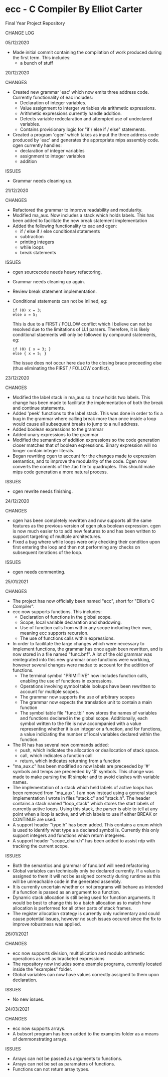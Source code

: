 # ecc - C Compiler By Elliot Carter

Final Year Project Repository

CHANGE LOG

05/12/2020
  
  - Made initial commit containing the compilation of work produced
    during the first term. This includes:
    - a bunch of stuff

20/12/2020

CHANGES

  - Created new grammar 'eac' which now emits three address code.
    Currently functionality of eac includes:
    - Declaration of integer variables.
    - Value assignment to interger variables via arithmetic expressions.
    - Arithmetic expressions currently handle addition.
    - Detects variable redeclaration and attempted use of undeclared variables.
    - Contains provisionary logic for "if / else if / else" statements.
  - Created a program 'cgen' which takes as input the three address code produced
    by 'eac' and generates the appropriate mips assembly code. cgen currently
    handles:
      - declaration of integer variables
      - assignment to integer variables
      - addition
      
ISSUES

  - Grammar needs cleaning up.
        
21/12/2020

CHANGES

  - Refactored the grammar to improve readability and modularity.
  - Modified ma_aux. Now includes a stack which holds labels. This
    has been added to facilitate the new break statement implementation
  - Added the following functionality to eac and cgen:
    - if / else if / else conditional statements
    - subtraction
    - printing integers
    - while loops
    - break statements
      
ISSUES

  - cgen sourcecode needs heavy refactoring,
  - Grammar needs cleaning up again.
  - Review break statement implementation.
  - Conditional statements can not be inlined, eg:
      
        if (0) x = 3;
        else x = 5;
      
     This is due to a FIRST / FOLLOW conflict which I believe
     can not be resolved due to the limitations of LL1 parsers.
     Therefore, it is likely conditional staements will only be
     followed by compound statements, eg:
     
        if (0) { x = 3; }
        else { x = 5; }
     
     The issue does not occur here due to the closing brace preceeding 
     else (thus eliminating the FIRST / FOLLOW conflict).

     
23/12/2020

CHANGES

  - Modified the label stack in ma_aux so it now holds two labels.
    This change has been made to facilitate the implementation of
    both the break and continue statements.
  - Added 'peek' functions to the label stack. This was done in order 
    to fix a bug in the grammar where calling break more than once inside 
    a loop would cause all subsequent breaks to jump to a null address.
  - Added boolean expressions to the grammar
  - Added unary expressions to the grammar
  - Modified the semantics of addition expressions so the code generation 
    closer matches that of boolean expressions. Binary expression will no
    longer contain integer literals.
  - Began rewriting cgen to account for the changes made to expression
    semantics, and to improve the modularity of the code. Cgen now converts
    the conents of the .tac file to quadruples. This should make mips code
    generation a more natural process. 
      
ISSUES

  - cgen rewrite needs finishing.
  
24/12/2020

CHANGES

  - cgen has been completely rewritten and now supports all the same features 
    as the previous version of cgen plus boolean expression. cgen is now much
    easier to to add new features to and has been written to support targeting
    of multiple architectures.
  - Fixed a bug where while loops were only checking their condition upon first
    entering the loop and then not performing any checks on subsequent iterations
    of the loop.
      
ISSUES

  - cgen needs commenting.
    
25/01/2021

CHANGES

  - The project has now officially been named "ecc", short for "Elliot's C Compiler".
  - ecc now supports functions. This includes:
    - Declaration of functions in the global scope.
    - Scope, local variable declaration and shadowing.
    - Use of function calls from within any scope including their own, meaning ecc 
      supports recursion.
    - The use of functions calls within expressions.  
  - In order to facilitate the large changes which were necessary to implement 
    functions, the grammar has once again been rewritten, and is now stored in a 
    file named "func.bnf". A lot of the old grammar was reintegrated into this new
    grammar once functions were workking, however several changes were madae to 
    account for the addition of functions.
      - The terminal symbol "PRIMITIVE" now includes function calls, enabling the
        use of functions in expressions.
      - Operations involving symbol table lookups have been rewritten to account 
        for multiple scopes.
      - The grammar now supports the use of arbitrary scopes
      - The grammar now expects the translation unit to contain a main function
      - The symbol table file "func.tbl" now stores the names of variables and
        functions declared in the global scope. Additionally, each symbol written
        to the file is now accompanied with a value representing whether it is an
        integer or a function, and for functions, a value indiciating the number of
        local variables declared within the function.
  - The IR has has several new commands added:
    - push, which indicates the allocation or deallocation of stack space.
    - call, which indicates a function call
    - return, which indicates returning from a function
  - "ma_aux.c" has been modified so now labels are preceeded by '#' symbols and 
    temps are preceeded by '$' symbols. This change was made to make parsing the
    IR simpler and to avoid clashes with variable names.
  - The implementation of a stack which held labels of active loops has been removed
    from "ma_aux". I am now instead using a general stack implementation I wrote in
    files "stack.c" and "stack.h". The header contains a stack named "loop_stack" 
    which stores the start labels of currently active loops. Using this stack, the 
    parser is able to tell at any point when a loop is active, and which labels to
    use if either BREAK or CONTINUE are used.
  - A support header "type.h" has been added. This contains a enum which is used to 
    identify what type a a declared symbol is. Currently this only support integers
    and functions which return integeres.
  - A support header "scope_chain.h" has been added to assist rdp with tracking the 
    current scope.

ISSUES

  - Both the semantics and grammar of func.bnf will need refactoring
  - Global variables can technically only be declared currently. If a value
    is assigned to them it will not be assigned correctly during runtime as
    this will be unreachable code in the generated assembly.
  - It is currently uncertain whether or not programs will behave as intended
    if a function is passed as an argument to a function.
  - Dynamic stack allocation is still being used for function arguments. It would
    be best to change this to a batch allocation as to match how allocation is 
    performed for all other parts of stack frames.
  - The register allocation strategy is currently only rudimentary and could cause
    potential issues, however no such issues occured since the fix to improve 
    robustness was applied.
  
26/01/2021

CHANGES

  - ecc now supports division, multiplication and modulo arithmetic operations
    as well as bracketed expressions
  - The repository now includes some example programs, currently located inside
    the "examples" folder.
  - Global variables can now have values correctly assigned to them upon declaration.

ISSUES

  - No new issues.
 
 24/03/2021
 
 CHANGES
 
 - ecc now supports arrays. 
 - A bubsort program has been added to the examples folder as a means of demmonstrating
   arrays.
 
 ISSUES
 
 - Arrays can not be passed as arguments to functions.
 - Arrays can not be set as paramaters of functions.
 - Functions can not return array types.
    
